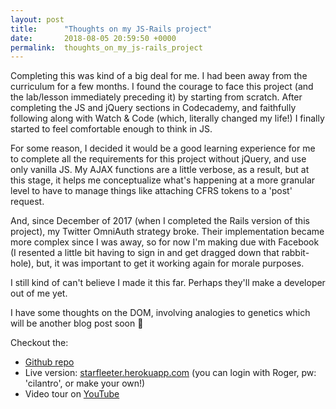 ```yaml
---
layout: post
title:      "Thoughts on my JS-Rails project"
date:       2018-08-05 20:59:50 +0000
permalink:  thoughts_on_my_js-rails_project
---
```


Completing this was kind of a big deal for me.  I had been away from the curriculum for a few months.  I found the courage to face this project (and the lab/lesson immediately preceding it) by starting from scratch.  After completing the JS and jQuery sections in Codecademy, and faithfully following along with Watch & Code (which, literally changed my life!) I finally started to feel comfortable enough to think in JS.

For some reason, I decided it would be a good learning experience for me to complete all the requirements for this project without jQuery, and use only vanilla JS.  My AJAX functions are a little verbose, as a result, but at this stage, it helps me conceptualize what's happening at a more granular level to have to manage things like attaching CFRS tokens to a 'post' request.

And, since December of 2017 (when I completed the Rails version of this project), my Twitter OmniAuth strategy broke.  Their implementation became more complex since I was away, so for now I'm making due with Facebook (I resented a little bit having to sign in and get dragged down that rabbit-hole), but, it was important to get it working again for morale purposes.

I still kind of can't believe I made it this far.  Perhaps they'll make a developer out of me yet.

I have some thoughts on the DOM, involving analogies to genetics which will be another blog post soon :sparkling_heart:

Checkout the:
* [Github repo](https://github.com/ddhogan/starfleeter)
* Live version: [starfleeter.herokuapp.com](https://starfleeter.herokuapp.com/) (you can login with Roger, pw: 'cilantro', or make your own!)
* Video tour on [YouTube](https://youtu.be/nfABtDst394)